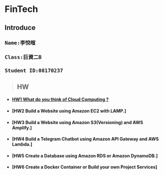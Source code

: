 # FinTech
## **Introduce**
### <pre>Name:李悅暄</pre>
### <pre>Class:巨資二B</pre>
### <pre>Student ID:08170237</pre>
> ## HW
* #### [HW1 What do you think of Cloud Computing ?](Hw/HW1/What_do_you_think_of_Cloud_Computing?.md)
* #### [HW2 Build a Website using Amazon EC2 with LAMP.]
* #### [HW3 Build a Website using Amazon S3(Versioning) and AWS Amplify.]
* #### [HW4 Build a Telegram Chatbot using Amazon API Gateway and AWS Lambda.]
* #### [HW5 Create a Database using Amazon RDS or Amazon DynamoDB.]
* #### [HW6 Create a Docker Container or Build your own Project Services]
